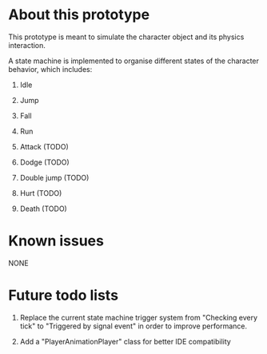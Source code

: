 # About this prototype
This prototype is meant to simulate the character object and its physics interaction.

A state machine is implemented to organise different states of the character
behavior, which includes:

1. Idle

2. Jump

3. Fall

4. Run

5. Attack (TODO)

6. Dodge (TODO)

7. Double jump (TODO)

8. Hurt (TODO)

9. Death (TODO)

# Known issues
NONE

# Future todo lists
1. Replace the current state machine trigger system from "Checking every tick"
to "Triggered by signal event" in order to improve performance.

2. Add a "PlayerAnimationPlayer" class for better IDE compatibility

